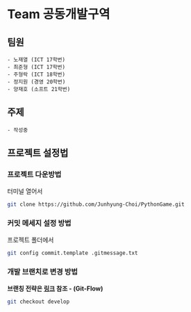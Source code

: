# Team 공동개발구역

## 팀원
    - 노재열 (ICT 17학번)
    - 최준형 (ICT 17학번)
    - 주형락 (ICT 18학번)
    - 정지원 (경영 20학번)
    - 양재호 (소프트 21학번)

## 주제
    - 작성중

## 프로젝트 설정법
### 프로젝트 다운방법
터미널 열어서 
```bash
git clone https://github.com/Junhyung-Choi/PythonGame.git
```

### 커밋 메세지 설정 방법
프로젝트 폴더에서
```bash
git config commit.template .gitmessage.txt
```

### 개발 브랜치로 변경 방법
**브랜칭 전략은 [링크](https://hellowoori.tistory.com/56) 참조 - (Git-Flow)**

```bash
git checkout develop
```